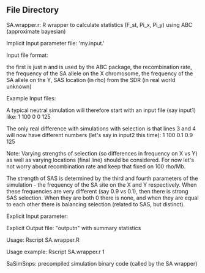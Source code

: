 ## File Directory

SA.wrapper.r: R wrapper to calculate statistics (F_st, Pi_x, Pi_y) using ABC (approximate bayesian) 

Implicit Input parameter file: 'my.input.<n>'

Input file format:

the first is just n and is used by the ABC package, 
the recombination rate, 
the frequency of the SA allele on the X chromosome, 
the frequency of the SA allele on the Y, 
SAS location (in rho) from the SDR (in real world unknown)

Example Input files: 

A typical neutral simulation will therefore start with an input file (say input1) like:
1
100 
0
0
125

The only real difference with simulations with selection is that lines 3 and 4 will now have different numbers (let's say in input2 this time):
1
100
0.1
0.9
125

Note: Varying strengths of selection (so differences in frequency on X vs Y) as well as varying locations (final line) should be considered. For now let's not worry about recombination rate and keep that fixed on 100 rho/Mb.

The strength of SAS is determined by the third and fourth parameters of the simulation - the frequency of the SA site on the X and Y respectively. When these frequencies are very different (say 0.9 vs 0.1), then there is strong SAS selection. When they are both 0 there is none, and when they are equal to each other there is balancing selection (related to SAS, but distinct).

Explicit Input parameter: <n>

Explicit Output file: "outputn" with summary statistics

Usage: Rscript SA.wrapper.R <n>

Usage example: Rscript SA.wrapper.r 1


SaSimSnps: precompiled simulation binary code (called by the SA wrapper)
